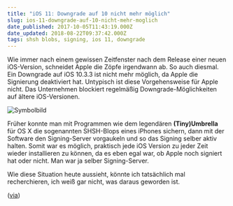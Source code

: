 ```yaml
---
title: "iOS 11: Downgrade auf 10 nicht mehr möglich"
slug: ios-11-downgrade-auf-10-nicht-mehr-moglich
date_published: 2017-10-05T11:43:19.000Z
date_updated: 2018-08-22T09:37:42.000Z
tags: shsh blobs, signing, ios 11, downgrade
---
```


Wie immer nach einem gewissen Zeitfenster nach dem Release einer neuen iOS-Version, schneidet Apple die Zöpfe irgendwann ab. So auch diesmal. Ein Downgrade auf iOS 10.3.3 ist nicht mehr möglich, da Apple die Signierung deaktiviert hat. Untypisch ist diese Vorgehensweise für Apple nicht. Das Unternehmen blockiert regelmäßig Downgrade-Möglichkeiten auf ältere iOS-Versionen. 

![Symbolbild](__GHOST_URL__/content/images/2017/10/95132-1.png)

Früher konnte man mit Programmen wie dem legendären **(Tiny)Umbrella** für OS X die sogenannten SHSH-Blops eines iPhones sichern, dann mit der Software den Signing-Server vorgaukeln und so das Signing selber aktiv halten. Somit war es möglich, praktisch jede iOS Version zu jeder Zeit wieder installieren zu können, da es eben egal war, ob Apple noch signiert hat oder nicht. Man war ja selber Signing-Server.

Wie diese Situation heute aussieht, könnte ich tatsächlich mal recherchieren, ich weiß gar nicht, was daraus geworden ist.

([via](https://www.heise.de/mac-and-i/meldung/iOS-11-Keine-Rueckkehr-auf-iOS-10-mehr-moeglich-3850192.html))
